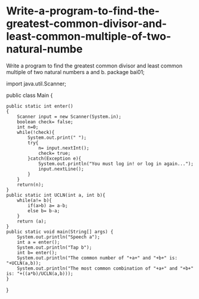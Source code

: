 # Write-a-program-to-find-the-greatest-common-divisor-and-least-common-multiple-of-two-natural-numbe
Write a program to find the greatest common divisor and least common multiple of two natural numbers a and b.
package bai01;
 
import java.util.Scanner;
 
public class Main {
 
    public static int enter()
    {
        Scanner input = new Scanner(System.in);
        boolean check= false;
        int n=0;
        while(!check){
            System.out.print(" ");
            try{
                n= input.nextInt();
                check= true;
            }catch(Exception e){
                System.out.println("You must log in! or log in again...");
                input.nextLine();
            }
        }
        return(n);
    }
    public static int UCLN(int a, int b){
        while(a!= b){
            if(a>b) a= a-b;
            else b= b-a;
        }
        return (a);
    }
    public static void main(String[] args) {
        System.out.println("Speech a");
        int a = enter();
        System.out.println("Tap b");
        int b= enter();
        System.out.println("The common number of "+a+" and "+b+" is: "+UCLN(a,b));
        System.out.println("The most common combination of "+a+" and "+b+" is: "+((a*b)/UCLN(a,b)));
    }
 
}
